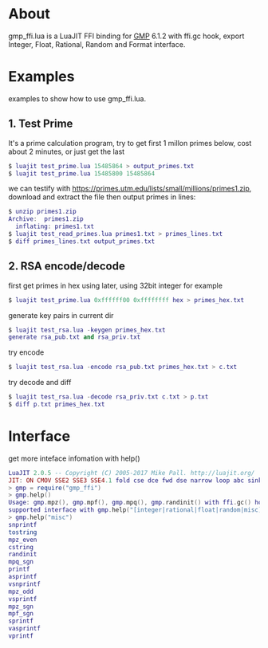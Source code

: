 
# About

gmp_ffi.lua is a LuaJIT FFI binding for [GMP](http://gmplib.org) 6.1.2 with ffi.gc hook, export Integer, Float, Rational, Random and Format interface.

# Examples

examples to show how to use gmp_ffi.lua.

## 1. Test Prime

It's a prime calculation program, try to get first 1 millon primes below, cost about 2 minutes, or just get the last

```lua
$ luajit test_prime.lua 15485864 > output_primes.txt
$ luajit test_prime.lua 15485800 15485864
```

we can testify with <https://primes.utm.edu/lists/small/millions/primes1.zip>, download and extract the file then output primes in lines:

```lua
$ unzip primes1.zip
Archive:  primes1.zip
  inflating: primes1.txt
$ luajit test_read_primes.lua primes1.txt > primes_lines.txt
$ diff primes_lines.txt output_primes.txt
```

## 2. RSA encode/decode

first get primes in hex using later, using 32bit integer for example

```lua
$ luajit test_prime.lua 0xffffff00 0xffffffff hex > primes_hex.txt
```

generate key pairs in current dir

```lua
$ luajit test_rsa.lua -keygen primes_hex.txt
generate rsa_pub.txt and rsa_priv.txt
```

try encode

```lua
$ luajit test_rsa.lua -encode rsa_pub.txt primes_hex.txt > c.txt
```

try decode and diff

```lua
$ luajit test_rsa.lua -decode rsa_priv.txt c.txt > p.txt
$ diff p.txt primes_hex.txt
```

# Interface

get more inteface infomation with help()

```lua
LuaJIT 2.0.5 -- Copyright (C) 2005-2017 Mike Pall. http://luajit.org/
JIT: ON CMOV SSE2 SSE3 SSE4.1 fold cse dce fwd dse narrow loop abc sink fuse
> gmp = require("gmp_ffi")
> gmp.help()
Usage: gmp.mpz(), gmp.mpf(), gmp.mpq(), gmp.randinit() with ffi.gc() hook
supported interface with gmp.help("[integer|rational|float|random|misc]")
> gmp.help("misc")
snprintf
tostring
mpz_even
cstring
randinit
mpq_sgn
printf
asprintf
vsnprintf
mpz_odd
vsprintf
mpz_sgn
mpf_sgn
sprintf
vasprintf
vprintf
```



